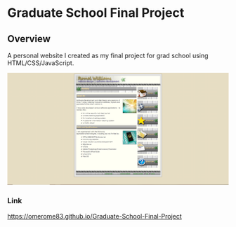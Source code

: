 # Graduate School Final Project

## Overview

A personal website I created as my final project for grad school using HTML/CSS/JavaScript.

![Screenshot](./screenshot.png)

### Link
https://omerome83.github.io/Graduate-School-Final-Project
